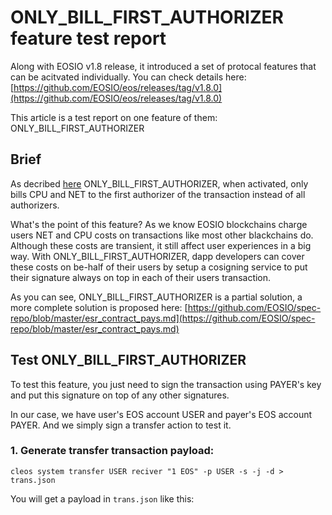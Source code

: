 # ONLY_BILL_FIRST_AUTHORIZER feature test report

Along with EOSIO v1.8 release, it introduced a set of protocal features that can be acitvated individually. You can check details here: [https://github.com/EOSIO/eos/releases/tag/v1.8.0](https://github.com/EOSIO/eos/releases/tag/v1.8.0)

This article is a test report on one feature of them: ONLY_BILL_FIRST_AUTHORIZER


## Brief

As decribed [here](https://github.com/EOSIO/eos/pull/7089) ONLY_BILL_FIRST_AUTHORIZER, when activated, only bills CPU and NET to the first authorizer of the transaction instead of all authorizers.

What's the point of this feature? As we know EOSIO blockchains charge users NET and CPU costs on transactions like most other blackchains do. Although these costs are transient, it still affect user experiences in a big way. With ONLY_BILL_FIRST_AUTHORIZER, dapp developers can cover these costs on be-half of their users by setup a cosigning service to put their signature always on top in each of their users transaction.

As you can see, ONLY_BILL_FIRST_AUTHORIZER is a partial solution, a more complete solution is proposed here: [https://github.com/EOSIO/spec-repo/blob/master/esr_contract_pays.md](https://github.com/EOSIO/spec-repo/blob/master/esr_contract_pays.md)


## Test ONLY_BILL_FIRST_AUTHORIZER 

To test this feature, you just need to sign the transaction using PAYER's key and put this signature on top of any other signatures.


In our case, we have user's EOS account USER and payer's EOS account PAYER. And we simply sign a transfer action to test it.


### 1. Generate transfer transaction payload:

```
cleos system transfer USER reciver "1 EOS" -p USER -s -j -d > trans.json
```

You will get a payload in `trans.json` like this:

```
```

